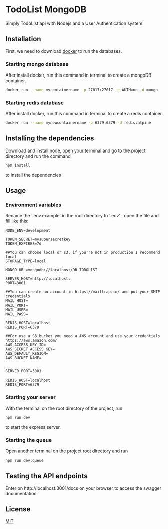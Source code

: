 # TodoList MongoDB

Simply TodoList api with Nodejs and a User Authentication system.

## Installation

First, we need to download [docker](https://docs.docker.com/get-docker/) to run the databases.

### Starting mongo database

After install docker, run this command in terminal to create a mongoDB container.

```bash
docker run --name mycontainername -p 27017:27017 -e AUTH=no -d mongo
```

### Starting redis database

After install docker, run this command in terminal to create a redis container.

```bash
docker run --name mynewcontainername -p 6379:6379 -d redis:alpine
```

## Installing the dependencies

Download and install [node](https://nodejs.org/en/download/), open your terminal and go to the project directory and run the command

```bash
npm install
```

to install the dependencies

## Usage

### Environment variables

Rename the '.env.example' in the root directory to '.env' , open the file and fill like this:

```environment
NODE_ENV=development

TOKEN_SECRET=mysupersecretkey
TOKEN_EXPIRES=7d

##You can choose local or s3, if you're not in production I recommend local
STORAGE_TYPE=local

MONGO_URL=mongodb://localhost/DB_TODOLIST

SERVER_HOST=http://localhost:
PORT=3001

##You can create an account in https://mailtrap.io/ and put your SMTP credentials
MAIL_HOST=
MAIL_PORT=
MAIL_USER=
MAIL_PASS=

REDIS_HOST=localhost
REDIS_PORT=6379

##For use a S3 bucket you need a AWS account and use your credentials https://aws.amazon.com/
AWS_ACCESS_KEY_ID=
AWS_SECRET_ACCESS_KEY=
AWS_DEFAULT_REGION=
AWS_BUCKET_NAME=


SERVER_PORT=3001

REDIS_HOST=localhost
REDIS_PORT=6379
```

### Starting your server

With the terminal on the root directory of the project, run

```bash
npm run dev
```

to start the express server.

### Starting the queue

Open another terminal on the project root directory and run

```bash
npm run dev:queue
```

## Testing the API endpoints

Enter on http://localhost:3001/docs on your browser to access the swagger documentation.

## License

[MIT](https://choosealicense.com/licenses/mit/)

